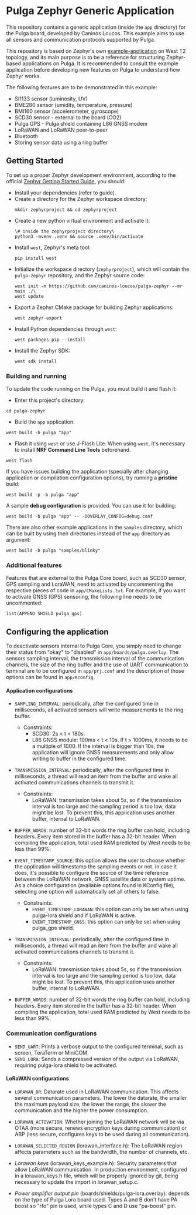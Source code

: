 # Pulga Zephyr Generic Application

This repository contains a generic application (inside the `app` directory) for the
Pulga board, developed by Caninos Loucos. This example aims to use all sensors and
communication protocols supported by Pulga.

This repository is based on Zephyr's own
[example-application](https://github.com/zephyrproject-rtos/example-application)
on West T2 topology, and its main purpose is to be a reference for structuring
Zephyr-based applications on Pulga. It is recommended to consult
the example application before developing new features on Pulga
to understand how Zephyr works.

The following features are to be demonstrated in this example:
- Si1133 sensor (luminosity, UV)
- BME280 sensor (umidity, temperature, pressure)
- BMI160 sensor (accelerometer, gyroscope)
- SCD30 sensor - external to the board (CO2)
- Pulga GPS - Pulga shield containing L86 GNSS modem
- LoRaWAN and LoRaWAN peer-to-peer
- Bluetooth
- Storing sensor data using a ring buffer

## Getting Started

To set up a proper Zephyr development environment, according to the official
[Zephyr Getting Started Guide](https://docs.zephyrproject.org/l,atest/getting_started/index.html),
you should:
  - Install your dependencies (refer to guide).
  - Create a directory for the Zephyr workspace directory:
    ```
    mkdir zephyrproject && cd zephyrproject
    ```
  - Create a new python virtual environment and activate it:
    ```
    \# inside the zephyrproject directory\
    python3 -mvenv .venv && source .venv/bin/activate
    ```
  - Install `west`, Zephyr's meta tool:
    ```
    pip install west
    ```
  - Initialize the workspace directory (``zephyrproject``), which will contain
    the `pulga-zephyr` repository, and the Zephyr source code:
    ```
    west init -m https://github.com/caninos-loucos/pulga-zephyr --mr main ./\
    west update
    ```
  - Export a Zephyr CMake package for building Zephyr applications:
    ```
    west zephyr-export
    ```
  - Install Python dependencies through `west`:
    ```
    west packages pip --install
    ```
  - Install the Zephyr SDK:
    ```
    west sdk install
    ```

### Building and running

To update the code running on the Pulga, you must build it and flash it:
  - Enter this project's directory:
  ```
  cd pulga-zephyr
  ```
  - Build the `app` application:
  ```
  west build -b pulga "app"
  ```
  - Flash it using `west` or use J-Flash Lite. When using `west`,
  it's necessary to install **NRF Command Line Tools** beforehand.
  ```
  west flash
  ```

If you have issues building the application
(specially after changing application or compilation configuration options),
try running a **pristine** build:
  ```
  west build -p -b pulga "app"
  ```

A sample **debug configuration** is provided.
You can use it for building:
  ```
  west build -b pulga "app" -- -DOVERLAY_CONFIG=debug.conf
  ```

There are also other example applications in the `samples` directory,
which can be built by using their directories
instead of the `app` directory as argument:
  ```
  west build -b pulga "samples/blinky"
  ```

### Additional features

Features that are external to the Pulga Core board, such as SCD30 sensor, GPS sampling and LoraWAN, need to activated by uncommenting the respective pieces of code in `app/CMakeLists.txt`. For example, if you want to activate GNSS (GPS) sensoring, the following line needs to be uncommented:

```
list(APPEND SHIELD pulga_gps)
```

## Configuring the application

To deactivate sensors internal to Pulga Core, you simply need to change their status from "okay" to "disabled" in `app/boards/pulga.overlay`. The sensors sampling interval, the transmission interval of the communication channels, the size of the ring buffer and the use of UART communication to terminal are to be configured in `app/prj.conf` and the description of those options can be found in `app/Kconfig`.

#### Application configurations
- `SAMPLING_INTERVAL`: periodically, after the configured time in milliseconds, all activated sensors will write measurements to the ring buffer.
  - Constraints:
    - SCD30: 2s < t < 180s.
    - L86 GNSS module: 100ms < t < 10s. If t > 1000ms, it needs to be a multiple of 1000. If the interval is bigger than 10s, the application will ignore GNSS measurements and only allow writing to buffer in the configured time.
- `TRANSMISSION_INTERVAL`: periodically, after the configured time in milliseconds, a thread will read an item from the buffer and wake all activated communications channels to transmit it.
  - Constraints:
    - LoRaWAN: transmission takes about 5s, so if the transmission interval is too large and the sampling period is too low, data might be lost. To prevent this, this application uses another buffer, internal to LoRaWAN.
- `BUFFER_WORDS`: number of 32-bit words the ring buffer can hold, including headers. Every item stored in the buffer has a 32-bit header. When compiling the application, total used RAM predicted by West needs to be less than 99%.
- `EVENT_TIMESTAMP_SOURCE`: this option allows the user to choose whether the application will timestamp the sampling events or not. In case it does, it's possible to configure the source of the time reference between the LoRaWAN network, GNSS satellite data or system uptime. As a choice configuration (available options found in KConfig file), selecting one option will automatically set all others to false.
  - Constraints:
    - `EVENT_TIMESTAMP_LORAWAN`: this option can only be set when using pulga-lora shield and if LoRaWAN is active.
    - `EVENT_TIMESTAMP_GNSS`: this option can only be set when using pulga_gps shield.

- `TRANSMISSION_INTERVAL`: periodically, after the configured time in milliseconds, a thread will read an item from the buffer and wake all activated communications channels to transmit it.

  - Constraints:
    - LoRaWAN: transmission takes about 5s, so if the transmission interval is too large and the sampling period is too low, data might be lost. To prevent this, this application uses another buffer, internal to LoRaWAN.

- `BUFFER_WORDS`: number of 32-bit words the ring buffer can hold, including headers. Every item stored in the buffer has a 32-bit header. When compiling the application, total used RAM predicted by West needs to be less than 99%.

### Communication configurations

- `SEND_UART`: Prints a verbose output to the configured terminal, such as screen, TeraTerm or MiniCOM.
- `SEND_LORA`: Sends a compressed version of the output via LoRaWAN, requiring pulga-lora shield to be activated.

#### LoRaWAN configurations
- `LORAWAN_DR`: Datarate used in LoRaWAN communication. This affects several communication parameters. The lower the datarate, the smaller the maximum payload size, the lower the range, the slower the communication and the higher the power consumption.
- `LORAWAN_ACTIVATION`: Whether joining the LoRaWAN network will be via OTAA (more secure, renews encryption keys during communication) or ABP (less secure, configures keys to be used during all communication).
- `LORAWAN_SELECTED_REGION` (lorawan_interface.h): The LoRaWAN region affects parameters such as the bandwidth, the number of channels, etc.

- *Lorawan keys* (lorawan_keys_example.h): Security parameters that allow LoRaWAN communication. In production environment, configured in a lorawan_keys.h file, which will be properly ignored by git, being necessary to update the import in lorawan_setup.c.
- *Power amplifier output pin* (boards/shields/pulga-lora.overlay): depends on the type of Pulga Lora board used. Types A and B don't have PA boost so "rfo" pin is used, while types C and D use "pa-boost" pin.
